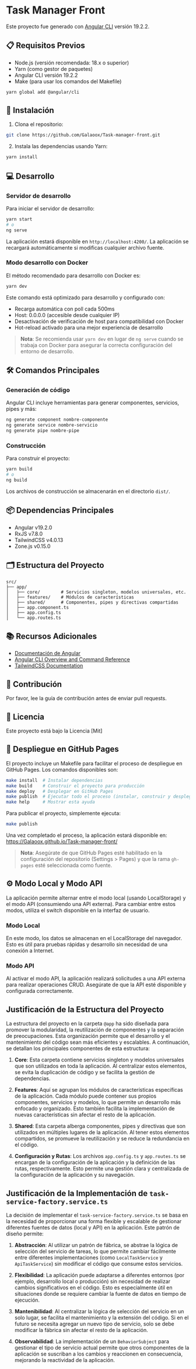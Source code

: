 # Task Manager Front

Este proyecto fue generado con [Angular CLI](https://github.com/angular/angular-cli) versión 19.2.2.

## 📋 Requisitos Previos

- Node.js (versión recomendada: 18.x o superior)
- Yarn (como gestor de paquetes)
- Angular CLI versión 19.2.2
- Make (para usar los comandos del Makefile)
```bash
yarn global add @angular/cli
```

## 🚀 Instalación

1. Clona el repositorio:
```bash
git clone https://github.com/Galaoox/Task-manager-front.git
```

2. Instala las dependencias usando Yarn:
```bash
yarn install
```

## 💻 Desarrollo

### Servidor de desarrollo

Para iniciar el servidor de desarrollo:

```bash
yarn start
# o
ng serve
```

La aplicación estará disponible en `http://localhost:4200/`. La aplicación se recargará automáticamente si modificas cualquier archivo fuente.

### Modo desarrollo con Docker

El método recomendado para desarrollo con Docker es:

```bash
yarn dev
```

Este comando está optimizado para desarrollo y configurado con:
- Recarga automática con poll cada 500ms
- Host: 0.0.0.0 (accesible desde cualquier IP)
- Desactivación de verificación de host para compatibilidad con Docker
- Hot-reload activado para una mejor experiencia de desarrollo

> **Nota**: Se recomienda usar `yarn dev` en lugar de `ng serve` cuando se trabaja con Docker para asegurar la correcta configuración del entorno de desarrollo.

## 🛠️ Comandos Principales

### Generación de código

Angular CLI incluye herramientas para generar componentes, servicios, pipes y más:

```bash
ng generate component nombre-componente
ng generate service nombre-servicio
ng generate pipe nombre-pipe
```

### Construcción

Para construir el proyecto:

```bash
yarn build
# o
ng build
```

Los archivos de construcción se almacenarán en el directorio `dist/`.

## 📦 Dependencias Principales

- Angular v19.2.0
- RxJS v7.8.0
- TailwindCSS v4.0.13
- Zone.js v0.15.0

## 🗂️ Estructura del Proyecto

```
src/
├── app/
│   ├── core/        # Servicios singleton, modelos universales, etc.
│   ├── features/    # Módulos de características
│   ├── shared/      # Componentes, pipes y directivas compartidas
│   ├── app.component.ts
│   ├── app.config.ts
│   └── app.routes.ts
```

## 📚 Recursos Adicionales

- [Documentación de Angular](https://angular.dev)
- [Angular CLI Overview and Command Reference](https://angular.dev/tools/cli)
- [TailwindCSS Documentation](https://tailwindcss.com/docs)

## 🤝 Contribución

Por favor, lee la guía de contribución antes de enviar pull requests.

## 📄 Licencia

Este proyecto está bajo la Licencia [Mit] 

## 🚀 Despliegue en GitHub Pages

El proyecto incluye un Makefile para facilitar el proceso de despliegue en GitHub Pages. Los comandos disponibles son:

```bash
make install  # Instalar dependencias
make build    # Construir el proyecto para producción
make deploy   # Desplegar en GitHub Pages
make publish  # Ejecutar todo el proceso (instalar, construir y desplegar)
make help     # Mostrar esta ayuda
```

Para publicar el proyecto, simplemente ejecuta:

```bash
make publish
```

Una vez completado el proceso, la aplicación estará disponible en: https://Galaoox.github.io/Task-manager-front/

> **Nota**: Asegúrate de que GitHub Pages esté habilitado en la configuración del repositorio (Settings > Pages) y que la rama `gh-pages` esté seleccionada como fuente.

## ⚙️ Modo Local y Modo API

La aplicación permite alternar entre el modo local (usando LocalStorage) y el modo API (consumiendo una API externa). Para cambiar entre estos modos, utiliza el switch disponible en la interfaz de usuario.

### Modo Local

En este modo, los datos se almacenan en el LocalStorage del navegador. Esto es útil para pruebas rápidas y desarrollo sin necesidad de una conexión a Internet.

### Modo API

Al activar el modo API, la aplicación realizará solicitudes a una API externa para realizar operaciones CRUD. Asegúrate de que la API esté disponible y configurada correctamente.

## Justificación de la Estructura del Proyecto

La estructura del proyecto en la carpeta `@app` ha sido diseñada para promover la modularidad, la reutilización de componentes y la separación de preocupaciones. Esta organización permite que el desarrollo y el mantenimiento del código sean más eficientes y escalables. A continuación, se detallan los principales componentes de esta estructura:

1. **Core**: Esta carpeta contiene servicios singleton y modelos universales que son utilizados en toda la aplicación. Al centralizar estos elementos, se evita la duplicación de código y se facilita la gestión de dependencias.

2. **Features**: Aquí se agrupan los módulos de características específicas de la aplicación. Cada módulo puede contener sus propios componentes, servicios y modelos, lo que permite un desarrollo más enfocado y organizado. Esto también facilita la implementación de nuevas características sin afectar el resto de la aplicación.

3. **Shared**: Esta carpeta alberga componentes, pipes y directivas que son utilizados en múltiples lugares de la aplicación. Al tener estos elementos compartidos, se promueve la reutilización y se reduce la redundancia en el código.

4. **Configuración y Rutas**: Los archivos `app.config.ts` y `app.routes.ts` se encargan de la configuración de la aplicación y la definición de las rutas, respectivamente. Esto permite una gestión clara y centralizada de la configuración de la aplicación y su navegación.

## Justificación de la Implementación de `task-service-factory.service.ts`

La decisión de implementar el `task-service-factory.service.ts` se basa en la necesidad de proporcionar una forma flexible y escalable de gestionar diferentes fuentes de datos (local y API) en la aplicación. Este patrón de diseño permite:

1. **Abstracción**: Al utilizar un patrón de fábrica, se abstrae la lógica de selección del servicio de tareas, lo que permite cambiar fácilmente entre diferentes implementaciones (como `LocalTaskService` y `ApiTaskService`) sin modificar el código que consume estos servicios.

2. **Flexibilidad**: La aplicación puede adaptarse a diferentes entornos (por ejemplo, desarrollo local o producción) sin necesidad de realizar cambios significativos en el código. Esto es especialmente útil en situaciones donde se requiere cambiar la fuente de datos en tiempo de ejecución.

3. **Mantenibilidad**: Al centralizar la lógica de selección del servicio en un solo lugar, se facilita el mantenimiento y la extensión del código. Si en el futuro se necesita agregar un nuevo tipo de servicio, solo se debe modificar la fábrica sin afectar el resto de la aplicación.

4. **Observabilidad**: La implementación de un `BehaviorSubject` para gestionar el tipo de servicio actual permite que otros componentes de la aplicación se suscriban a los cambios y reaccionen en consecuencia, mejorando la reactividad de la aplicación.
